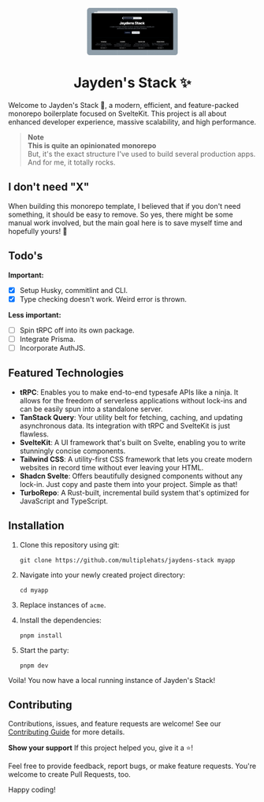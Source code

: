 <p align="center">
 <img align="center" src="https://raw.githubusercontent.com/multiplehats/jaydens-stack/main/apps/web/static/opengraph.png" height="96" />
 <h1 align="center">
  Jayden's Stack ✨
 </h1>
</p>

Welcome to Jayden's Stack 👋, a modern, efficient, and feature-packed monorepo boilerplate focused on SvelteKit. This project is all about enhanced developer experience, massive scalability, and high performance.

> **Note** <br> **This is quite an opinionated monorepo** <br> But, it's the exact structure I've used to build several production apps. And for me, it totally rocks.

## I don't need "X"
When building this monorepo template, I believed that if you don't need something, it should be easy to remove. So yes, there might be some manual work involved, but the main goal here is to save myself time and hopefully yours! 🎉

## Todo's

**Important:**

- [x] Setup Husky, commitlint and CLI.
- [x] Type checking doesn't work. Weird error is thrown.

**Less important:**

- [ ] Spin tRPC off into its own package.
- [ ] Integrate Prisma.
- [ ] Incorporate AuthJS.

## Featured Technologies
- **tRPC**: Enables you to make end-to-end typesafe APIs like a ninja. It allows for the freedom of serverless applications without lock-ins and can be easily spun into a standalone server.
- **TanStack Query**: Your utility belt for fetching, caching, and updating asynchronous data. Its integration with tRPC and SvelteKit is just flawless.
- **SvelteKit**: A UI framework that's built on Svelte, enabling you to write stunningly concise components.
- **Tailwind CSS**: A utility-first CSS framework that lets you create modern websites in record time without ever leaving your HTML.
- **Shadcn Svelte**: Offers beautifully designed components without any lock-in. Just copy and paste them into your project. Simple as that!
- **TurboRepo**: A Rust-built, incremental build system that's optimized for JavaScript and TypeScript.

## Installation
1. Clone this repository using git:
   ```
   git clone https://github.com/multiplehats/jaydens-stack myapp
   ```
2. Navigate into your newly created project directory:
   ```
   cd myapp
   ```
3. Replace instances of `acme`.
4. Install the dependencies:
    ```
    pnpm install
    ```

5. Start the party:
    ```
    pnpm dev
    ```
Voila! You now have a local running instance of Jayden's Stack!

## Contributing
Contributions, issues, and feature requests are welcome! See our [Contributing Guide](CONTRIBUTING.md) for more details.

**Show your support**
If this project helped you, give it a ⭐️!

Feel free to provide feedback, report bugs, or make feature requests. You're welcome to create Pull Requests, too.

Happy coding!
